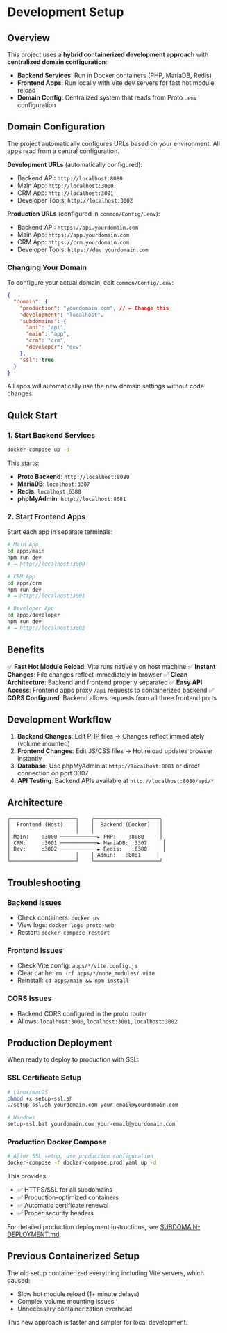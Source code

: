 # Development Setup

## Overview

This project uses a **hybrid containerized development approach** with **centralized domain configuration**:

- **Backend Services**: Run in Docker containers (PHP, MariaDB, Redis)
- **Frontend Apps**: Run locally with Vite dev servers for fast hot module reload
- **Domain Config**: Centralized system that reads from Proto `.env` configuration

## Domain Configuration

The project automatically configures URLs based on your environment. All apps read from a central configuration.

**Development URLs** (automatically configured):
- Backend API: `http://localhost:8080`
- Main App: `http://localhost:3000`
- CRM App: `http://localhost:3001`
- Developer Tools: `http://localhost:3002`

**Production URLs** (configured in `common/Config/.env`):
- Backend API: `https://api.yourdomain.com`
- Main App: `https://app.yourdomain.com`
- CRM App: `https://crm.yourdomain.com`
- Developer Tools: `https://dev.yourdomain.com`

### Changing Your Domain

To configure your actual domain, edit `common/Config/.env`:

```json
{
  "domain": {
    "production": "yourdomain.com", // ← Change this
    "development": "localhost",
    "subdomains": {
      "api": "api",
      "main": "app",
      "crm": "crm",
      "developer": "dev"
    },
    "ssl": true
  }
}
```

All apps will automatically use the new domain settings without code changes.

## Quick Start

### 1. Start Backend Services

```bash
docker-compose up -d
```

This starts:
- **Proto Backend**: `http://localhost:8080`
- **MariaDB**: `localhost:3307`
- **Redis**: `localhost:6380`
- **phpMyAdmin**: `http://localhost:8081`

### 2. Start Frontend Apps

Start each app in separate terminals:

```bash
# Main App
cd apps/main
npm run dev
# → http://localhost:3000

# CRM App
cd apps/crm
npm run dev
# → http://localhost:3001

# Developer App
cd apps/developer
npm run dev
# → http://localhost:3002
```

## Benefits

✅ **Fast Hot Module Reload**: Vite runs natively on host machine
✅ **Instant Changes**: File changes reflect immediately in browser
✅ **Clean Architecture**: Backend and frontend properly separated
✅ **Easy API Access**: Frontend apps proxy `/api` requests to containerized backend
✅ **CORS Configured**: Backend allows requests from all three frontend ports

## Development Workflow

1. **Backend Changes**: Edit PHP files → Changes reflect immediately (volume mounted)
2. **Frontend Changes**: Edit JS/CSS files → Hot reload updates browser instantly
3. **Database**: Use phpMyAdmin at `http://localhost:8081` or direct connection on port 3307
4. **API Testing**: Backend APIs available at `http://localhost:8080/api/*`

## Architecture

```
┌─────────────────────┐    ┌─────────────────────┐
│  Frontend (Host)    │    │  Backend (Docker)   │
│                     │    │                     │
│ Main:    :3000 ────────────► PHP:    :8080     │
│ CRM:     :3001 ────────────► MariaDB: :3307     │
│ Dev:     :3002 ────────────► Redis:   :6380     │
│                     │    │ Admin:   :8081     │
└─────────────────────┘    └─────────────────────┘
```

## Troubleshooting

### Backend Issues
- Check containers: `docker ps`
- View logs: `docker logs proto-web`
- Restart: `docker-compose restart`

### Frontend Issues
- Check Vite config: `apps/*/vite.config.js`
- Clear cache: `rm -rf apps/*/node_modules/.vite`
- Reinstall: `cd apps/main && npm install`

### CORS Issues
- Backend CORS configured in the proto router
- Allows: `localhost:3000`, `localhost:3001`, `localhost:3002`

## Production Deployment

When ready to deploy to production with SSL:

### SSL Certificate Setup
```bash
# Linux/macOS
chmod +x setup-ssl.sh
./setup-ssl.sh yourdomain.com your-email@yourdomain.com

# Windows
setup-ssl.bat yourdomain.com your-email@yourdomain.com
```

### Production Docker Compose
```bash
# After SSL setup, use production configuration
docker-compose -f docker-compose.prod.yaml up -d
```

This provides:
- ✅ HTTPS/SSL for all subdomains
- ✅ Production-optimized containers
- ✅ Automatic certificate renewal
- ✅ Proper security headers

For detailed production deployment instructions, see [SUBDOMAIN-DEPLOYMENT.md](SUBDOMAIN-DEPLOYMENT.md).

## Previous Containerized Setup

The old setup containerized everything including Vite servers, which caused:
- Slow hot module reload (1+ minute delays)
- Complex volume mounting issues
- Unnecessary containerization overhead

This new approach is faster and simpler for local development.

